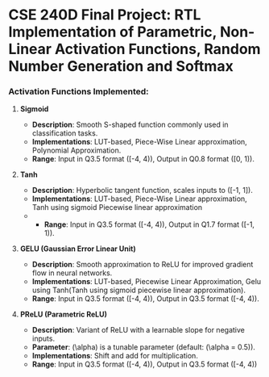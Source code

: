 # CSE 240D Final Project: RTL Implementation of Parametric, Non-Linear Activation Functions, Random Number Generation and Softmax

### Activation Functions Implemented:

1. **Sigmoid**
   - **Description**: Smooth S-shaped function commonly used in classification tasks.
   - **Implementations**: LUT-based, Piece-Wise Linear approximation, Polynomial Approximation.
   - **Range**: Input in Q3.5 format \([-4, 4)\), Output in Q0.8 format \([0, 1)\).

2. **Tanh**
   - **Description**: Hyperbolic tangent function, scales inputs to \([-1, 1]\).
   - **Implementations**:  LUT-based, Piece-Wise Linear approximation, Tanh using sigmoid Piecewise linear approximation
   - - **Range**: Input in Q3.5 format \([-4, 4)\), Output in Q1.7 format \([-1, 1)\).

3. **GELU (Gaussian Error Linear Unit)**
   - **Description**: Smooth approximation to ReLU for improved gradient flow in neural networks.
   - **Implementations**: LUT-based, Piecewise Linear Approximation, Gelu using Tanh(Tanh using sigmoid piecewise linear approximation).
   - **Range**: Input in Q3.5 format \([-4, 4)\), Output in Q3.5 format \([-4, 4)\).

4. **PReLU (Parametric ReLU)**
   - **Description**: Variant of ReLU with a learnable slope for negative inputs.
   - **Parameter**: \(\alpha\) is a tunable parameter (default: \(\alpha = 0.5\)).
   - **Implementations**: Shift and add for multiplication.
   - **Range**: Input in Q3.5 format \([-4, 4)\), Output in Q3.5 format \([-4, 4)\)


